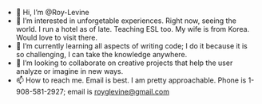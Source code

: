 - 👋 Hi, I’m @Roy-Levine
- 👀 I’m interested in unforgetable experiences.  Right now, seeing the world.  I run a hotel as of late. Teaching ESL too. My wife is from Korea.  Would love to visit there.
- 🌱 I’m currently learning all aspects of writing code; I do it because it is so challenging, I can take the knowledge anywhere.     
- 💞️ I’m looking to collaborate on creative projects that help the user analyze or imagine in new ways.
- 📫 How to reach me.  Email is best.  I am pretty approachable. Phone is 1-908-581-2927; email is royglevine@gmail.com
<!---
Roy-Levine/Roy-Levine is a ✨ special ✨ repository because its `README.md` (this file) appears on your GitHub profile.
You can click the Preview link to take a look at your changes.

--->
